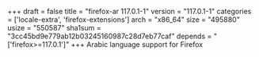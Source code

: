 +++
draft = false
title = "firefox-ar 117.0.1-1"
version = "117.0.1-1"
categories = ['locale-extra', 'firefox-extensions']
arch = "x86_64"
size = "495880"
usize = "550587"
sha1sum = "3cc45bd9e779ab12b03245160987c28d7eb77caf"
depends = "['firefox>=117.0.1']"
+++
Arabic language support for Firefox